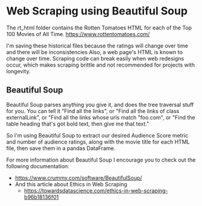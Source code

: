 # Web Scraping using Beautiful Soup

The rt_html folder contains the Rotten Tomatoes HTML for each of the Top 100 Movies of All Time. https://www.rottentomatoes.com/


I'm saving these historical files because the ratings will change over time and there will be inconsistencies Also, a web page's HTML is known to change over time. Scraping code can break easily when web redesigns occur, which makes scraping brittle and not recommended for projects with longevity. 

## Beautiful Soup

Beautiful Soup parses anything you give it, and does the tree traversal stuff for you. You can tell it "Find all the links",
or "Find all the links of class externalLink", or "Find all the links whose urls match "foo.com", or "Find the table heading that's got
bold text, then give me that text."

So I'm using Beautiful Soup to extract our desired Audience Score metric and number of audience ratings,
along with the movie title for each HTML file, then save them in a pandas DataFrame.

For more information about Beautiful Soup I encourage you to check out the following documentation: 
- https://www.crummy.com/software/BeautifulSoup/
- And this article about Ethics in Web Scraping
  - https://towardsdatascience.com/ethics-in-web-scraping-b96b18136f01

